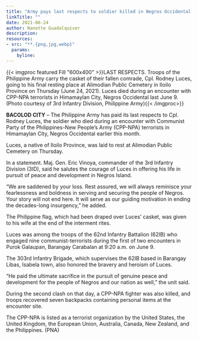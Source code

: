 ```yaml
---
title: "Army pays last respects to soldier killed in Negros Occidental clash"
linkTitle: ""
date: 2021-06-24
author: Nanette Guadalquiver
description:
resources:
- src: "**.{png,jpg,webp}"
  params:
    byline: 
---
```

{{< imgproc featured Fill "600x400" >}}LAST RESPECTS. Troops of the Philippine Army carry the casket of their fallen comrade, Cpl. Rodney Luces, going to his final resting place at Alimodian Public Cemetery in Iloilo Province on Thursday (June 24, 2021). Luces died during an encounter with CPP-NPA terrorists in Himamaylan City, Negros Occidental last June 9. (Photo courtesy of 3rd Infantry Division, Philippine Army){{< /imgproc>}}

**BACOLOD CITY** –  The Philippine Army has paid its last respects to Cpl. Rodney Luces, the soldier who died during an encounter with Communist Party of the Philippines-New People’s Army (CPP-NPA) terrorists in Himamaylan City, Negros Occidental earlier this month.

Luces, a native of Iloilo Province, was laid to rest at Alimodian Public Cemetery on Thursday.

In a statement. Maj. Gen. Eric Vinoya, commander of the 3rd Infantry Division (3ID), said he salutes the courage of Luces in offering his life in pursuit of peace and development in Negros Island.

“We are saddened by your loss. Rest assured, we will always reminisce your fearlessness and boldness in serving and securing the people of Negros. Your story will not end here. It will serve as our guiding motivation in ending the decades-long insurgency,” he added.

The Philippine flag, which had been draped over Luces’ casket, was given to his wife at the end of the interment rites.

Luces was among the troops of the 62nd Infantry Battalion (62IB) who engaged nine communist-terrorists during the first of two encounters in Purok Galaupan, Barangay Carabalan at 9:20 a.m. on June 9.

The 303rd Infantry Brigade, which supervises the 62IB based in Barangay Libas, Isabela town, also honored the bravery and heroism of Luces.

“He paid the ultimate sacrifice in the pursuit of genuine peace and development for the people of Negros and our nation as well,” the unit said.

During the second clash on that day, a CPP-NPA fighter was also killed, and troops recovered seven backpacks containing personal items at the encounter site.

The CPP-NPA is listed as a terrorist organization by the United States, the United Kingdom, the European Union, Australia, Canada, New Zealand, and the Philippines. (PNA)
